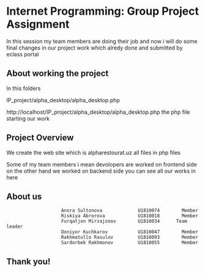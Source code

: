 # Internet Programming: Group Project Assignment

In this session my team members are doing their job and now i will do some final changes in our project work which alredy done and submitted by eclass portal

## About working the project 

In this folders

IP_project/alpha_desktop/alpha_desktop.php 

http://localhost/IP_project/alpha_desktop/alpha_desktop.php 
the php file starting our work 

## Project Overview

We create the web site which is alpharestourat.uz  all files in php files

Some of my team members i mean devolopers are worked on frontend side on the other hand we worked on backend side you can see all our works in here 


## About us 

						Anora Sultonova             U1810074		Member
                        Riskiya Abrorova            U1810018		Member
                        Furqatjon Mirzajonov        U1810034      Team leader
                        Doniyor Kuchkarov           U1810047		Member
                        Rakhmatullo Rasulov         U1810093		Member
                        Sardorbek Rakhmonov         U1810055		Member

## Thank you!


